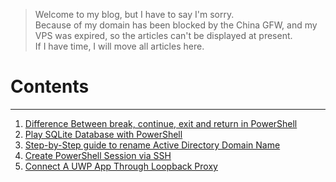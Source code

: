 > Welcome to my blog, but I have to say I'm sorry.  
> Because of my domain has been blocked by the China GFW, and my VPS was expired, so the articles can't be displayed at present.  
> If I have time, I will move all articles here.

# Contents
---
1.  [Difference Between break, continue, exit and return in PowerShell](/pwsh/Difference-Between-break-continue-exit-return-PowerShell)
2.  [Play SQLite Database with PowerShell](/misc/play-sqlite-database-with-powershell)
3.  [Step-by-Step guide to rename Active Directory Domain Name](/ad/Step-by-Step%20guide%20to%20rename%20Active%20Directory%20Domain%20Name)
4. [Create PowerShell Session via SSH](/win/create-powershell-session-via-ssh)
5. [Connect A UWP App Through Loopback Proxy](/win/connect-a-uwp-app-through-loopback-proxy)
